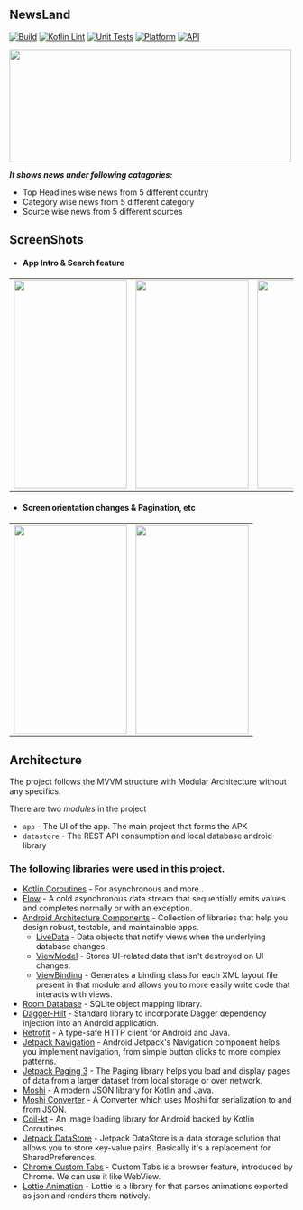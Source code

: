 ## NewsLand
[![Build](https://github.com/Haid-Faiz/NewsLand/actions/workflows/android_build_ci.yml/badge.svg)](https://github.com/Haid-Faiz/NewsLand/actions/workflows/android_build_ci.yml)
[![Kotlin Lint](https://github.com/Haid-Faiz/NewsLand/actions/workflows/kotlin_lint_ci.yml/badge.svg)](https://github.com/Haid-Faiz/NewsLand/actions/workflows/kotlin_lint_ci.yml)
[![Unit Tests](https://github.com/Haid-Faiz/NewsLand/actions/workflows/unit_tests_ci.yml/badge.svg)](https://github.com/Haid-Faiz/NewsLand/actions/workflows/unit_tests_ci.yml)
[![Platform](https://img.shields.io/badge/platform-android-blue.svg)](http://developer.android.com/index.html)
[![API](https://img.shields.io/badge/API-23%2B-blue.svg?style=flat)](https://android-arsenal.com/api?level=23)

<img src = "https://user-images.githubusercontent.com/56159740/138607350-29e7498e-e6e2-4b54-b18c-2a35576cc080.png" height = "200" width="500">


***It shows news under following catagories:***
- Top Headlines wise news from 5 different country
- Category wise news from 5 different category
- Source wise news from 5 different sources

## ScreenShots
<table>
   <ul>
      <li>
         <h4>App Intro & Search feature<h4>
      </li>
   </ul>
   <tr>
<td><img src = "https://user-images.githubusercontent.com/56159740/138334041-6073b1eb-dae4-4e6a-ad18-c9b86427e417.gif" height = "370" width="200"></td>
<td><img src = "https://user-images.githubusercontent.com/56159740/138608774-1d28f696-aa27-4ee0-a65c-6cfda19c38d2.gif" height = "370" width="200"></td>
<td><img src = "https://user-images.githubusercontent.com/56159740/138395751-3992a126-c522-49f0-9d9f-12e127aa7bfb.gif" height = "370" width="200"></td>
  </tr>
</table>

<table>
      <ul>
      <li>
         <h4>Screen orientation changes & Pagination, etc<h4>
          </li>
   </ul>
  <tr>
<td><img src = "https://user-images.githubusercontent.com/56159740/138395197-8ef241b2-53e6-4abc-b2c9-a7f4c0529cac.gif" height = "370" width="200"></td>
<td><img src = "https://user-images.githubusercontent.com/56159740/138334650-0e63e931-efd1-4ae0-8da4-f9caf7e1691f.gif" height = "370" width="200"></td>
  </tr>
</table>

## Architecture
The project follows the MVVM structure with Modular Architecture without any specifics.

There are two _modules_ in the project

* `app` - The UI of the app. The main project that forms the APK
* `datastore` - The REST API consumption and local database android library

###  The following libraries were used in this project.

- [Kotlin Coroutines](https://kotlinlang.org/docs/reference/coroutines-overview.html) - For asynchronous and more..
- [Flow](https://kotlin.github.io/kotlinx.coroutines/kotlinx-coroutines-core/kotlinx.coroutines.flow/-flow/) - A cold asynchronous data stream that sequentially emits values and completes normally or with an exception.
- [Android Architecture Components](https://developer.android.com/topic/libraries/architecture) - Collection of libraries that help you design robust, testable, and maintainable apps.
  - [LiveData](https://developer.android.com/topic/libraries/architecture/livedata) - Data objects that notify views when the underlying database changes.
  - [ViewModel](https://developer.android.com/topic/libraries/architecture/viewmodel) - Stores UI-related data that isn't destroyed on UI changes.
  - [ViewBinding](https://developer.android.com/topic/libraries/view-binding) - Generates a binding class for each XML layout file present in that module and allows you to more easily write code that interacts with views.
- [Room Database](https://developer.android.com/topic/libraries/architecture/room) - SQLite object mapping library.
- [Dagger-Hilt](https://dagger.dev/hilt/) - Standard library to incorporate Dagger dependency injection into an Android application.
- [Retrofit](https://square.github.io/retrofit/) - A type-safe HTTP client for Android and Java.
- [Jetpack Navigation](https://developer.android.com/guide/navigation) - Android Jetpack's Navigation component helps you implement navigation, from simple button clicks to more complex patterns.
- [Jetpack Paging 3](https://developer.android.com/topic/libraries/architecture/paging/v3-overview) - The Paging library helps you load and display pages of data from a larger dataset from local storage or over network.
- [Moshi](https://github.com/square/moshi) - A modern JSON library for Kotlin and Java.
- [Moshi Converter](https://github.com/square/retrofit/tree/master/retrofit-converters/moshi) - A Converter which uses Moshi for serialization to and from JSON.
- [Coil-kt](https://coil-kt.github.io/coil/) - An image loading library for Android backed by Kotlin Coroutines.
- [Jetpack DataStore](https://developer.android.com/topic/libraries/architecture/datastore) - Jetpack DataStore is a data storage solution that allows you to
 store key-value pairs. Basically it's a replacement for SharedPreferences.
- [Chrome Custom Tabs](https://developer.chrome.com/docs/android/custom-tabs/overview/) - Custom Tabs is a browser feature, introduced by Chrome. We can use it like WebView.
- [Lottie Animation](https://airbnb.io/lottie/#/android) - Lottie is a library for that parses animations exported as json and renders them natively.